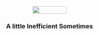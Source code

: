 <div id="header" align="center">
  <img src="https://media.giphy.com/media/13HgwGsXF0aiGY/giphy.gif" width="90dvw" height='20dvh'/>
  <h3>A little Inefficient Sometimes</h3>
</div>
